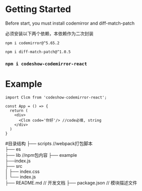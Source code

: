 # Getting Started

Before start, you must install codemirror and diff-match-patch

必须安装以下两个依赖，本依赖作为二次封装

`npm i codemirror@^5.65.2`

`npm i diff-match-patch@^1.0.5`

### `npm i codeshow-codemirror-react`

# Example
```
import Clcm from 'codeshow-codemirror-react';

const App = () => {
  return (
    <div>
      <Clcm code='你好'/> //code必填, string
    </div>
  )
}
```

#目录结构
├── scripts                    //webpack打包脚本  
├── es                      
├── lib                        //npm包内容
├── example                  
    ├──index.js                                     
├── src                         
│   ├── index.css          
│   └── index.js                                
├── README.md                   // 开发文档
├── package.json                // 模块描述文件
